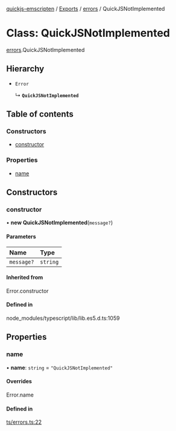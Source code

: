 [quickjs-emscripten](../README.md) / [Exports](../modules.md) / [errors](../modules/errors.md) / QuickJSNotImplemented

# Class: QuickJSNotImplemented

[errors](../modules/errors.md).QuickJSNotImplemented

## Hierarchy

- `Error`

  ↳ **`QuickJSNotImplemented`**

## Table of contents

### Constructors

- [constructor](errors.QuickJSNotImplemented.md#constructor)

### Properties

- [name](errors.QuickJSNotImplemented.md#name)

## Constructors

### constructor

• **new QuickJSNotImplemented**(`message?`)

#### Parameters

| Name | Type |
| :------ | :------ |
| `message?` | `string` |

#### Inherited from

Error.constructor

#### Defined in

node_modules/typescript/lib/lib.es5.d.ts:1059

## Properties

### name

• **name**: `string` = `"QuickJSNotImplemented"`

#### Overrides

Error.name

#### Defined in

[ts/errors.ts:22](https://github.com/justjake/quickjs-emscripten/blob/main/ts/errors.ts#L22)
